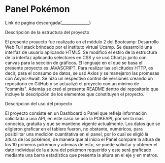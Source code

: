 # Panel Pokémon

Link de pagina descargada(______________)

Descripción de la estructura del proyecto 

El presente proyecto fue realizado en el módulo 2 del Bootcamp: Desarrollo Web Full stack brindado por el instituto virtual Ucamp.
Se desarrolló una interfaz de usuario aplicando HTML5. Se modificó el estilo de la estructura de la interfaz aplicando selectores 
en CSS y se usó Chart.js junto con canvas para la sección de gráficos. El lenguaje en el que se basa el presente proyecto es 
JAVASCRIPT. Para realizar las solicitudes HTTP, es decir, para el consumo de datos, se usó Axios y se manejaron las promesas 
con Async-Await. Se hizo un respectivo control de versiones creando un repositorio en GitHub y se actualizó el proyecto con un 
minimo de "commits". Además se creó el presente README dentro del repositorio que incluye la descripción  de los elementos 
que constituyen el proyecto.

Descripcion del uso del proyecto

El proyecto consiste en un Dashboard o Panel que refleja información solicitada a una API, en este caso se usó la POKEAPI, 
por ser la más conocida, gratuita y que se mantiene vigente actualmente. Los datos que se eligieron graficar en el tablero 
fueron, no obstante, numéricos, para posibilitar una medición cuantitativa en el panel, por lo cual se eligió la altura de 
los pokémon, de manera que al inicio el Panel compare la altura de los 10 primeros pokémon y ademas de esto, se puede 
solicitar y obtener el dato individual de la altura del pokémon requerido y este será graficado mediante una barra estadística
que presenta la altura en el eje y en metros.

